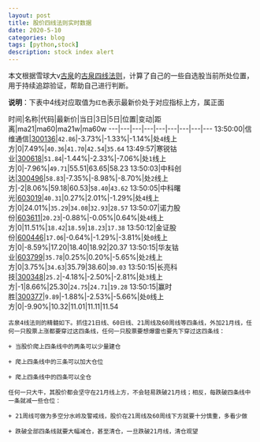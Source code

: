 ```yaml
---
layout: post
title: 股价四线法则实时数据
date: 2020-5-10
categories: blog
tags: [python,stock]
description: stock index alert
---
```



本文根据雪球大v[古泉](https://xueqiu.com/u/7148646888)的[古泉四线法则](https://xueqiu.com/7148646888/130498192)，计算了自己的一些自选股当前所处位置，用于持续追踪验证，帮助自己进行判断。

**说明**：下表中4线对应取值为`红色`表示最新价处于对应指标上方，属正面

时间|名称|代码|最新价|当日|3日|5日|位置|变动|距离|ma21|ma60|ma21w|ma60w
---|---|---|---|---|---|---|---|---
13:50:00|信维通信|[300136](https://xueqiu.com/S/SZ300136)|`42.86`|-3.73%|-1.33%|-1.14%|处`4`线上方|0|7.49%|`40.36`|`41.70`|`42.54`|`35.64`
13:49:57|寒锐钴业|[300618](https://xueqiu.com/S/SZ300618)|`51.84`|-1.44%|-2.33%|-7.06%|处`1`线上方|0|-7.96%|`49.71`|55.51|63.65|58.23
13:50:03|中科创达|[300496](https://xueqiu.com/S/SZ300496)|`58.83`|-7.35%|-8.98%|-8.70%|处`2`线上方|-2|8.06%|59.18|60.53|`58.40`|`43.62`
13:50:05|中科曙光|[603019](https://xueqiu.com/S/SH603019)|`40.31`|0.27%|2.01%|-1.29%|处`4`线上方|0|24.01%|`35.29`|`34.08`|`32.93`|`28.57`
13:50:07|诺力股份|[603611](https://xueqiu.com/S/SH603611)|`20.23`|-0.88%|-0.05%|0.64%|处`4`线上方|0|11.51%|`18.42`|`18.59`|`18.23`|`17.38`
13:50:12|金证股份|[600446](https://xueqiu.com/S/SH600446)|`17.06`|-0.64%|-1.29%|-3.81%|处`0`线上方|0|-8.59%|17.20|18.40|18.92|20.37
13:50:15|华友钴业|[603799](https://xueqiu.com/S/SH603799)|`35.78`|0.25%|0.20%|-5.65%|处`2`线上方|0|3.75%|`34.63`|35.79|38.60|`30.03`
13:50:15|长亮科技|[300348](https://xueqiu.com/S/SZ300348)|`25.2`|-4.18%|-2.50%|-2.81%|处`3`线上方|-1|8.66%|25.30|`24.75`|`24.71`|`19.28`
13:50:15|赢时胜|[300377](https://xueqiu.com/S/SZ300377)|`9.89`|-1.88%|-2.53%|-5.66%|处`0`线上方|0|-9.90%|10.32|11.01|11.11|11.54

```
古泉4线法则的精髓如下。抓住21日线、60日线、21周线及60周线等四条线，外加21月线，任何一只股票上涨都要穿过这四条线，任何一只股票要想爆雷也要先下穿过这四条线：

+ 当股价爬上四条线中的两条可以少量建仓

+ 爬上四条线中的三条可以加大仓位

+ 爬上四条线中的四条可以全仓

任何一只大牛，其股价都会坚守在21月线上方，不会轻易跌破21月线；相反，每跌破四条线中一条就减一些仓位：

+ 21周线可做为多空分水岭及警戒线，股价在21周线及60周线下方就要十分慎重，多看少做

+ 跌破全部四条线就要大幅减仓，甚至清仓，一旦跌破21月线，清仓观望
```